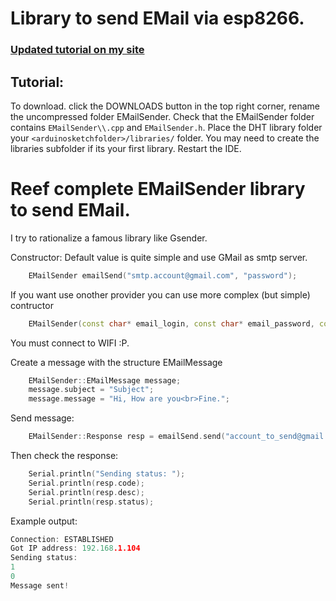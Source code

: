 # Library to send EMail via esp8266. 

### [Updated tutorial on my site](https://www.mischianti.org/2019/09/10/send-email-with-esp8266-and-arduino/)

## Tutorial: 

To download. click the DOWNLOADS button in the top right corner, rename the uncompressed folder EMailSender. Check that the EMailSender folder contains `EMailSender\\.cpp` and `EMailSender.h`. Place the DHT library folder your `<arduinosketchfolder>/libraries/` folder. You may need to create the libraries subfolder if its your first library. Restart the IDE.

# Reef complete EMailSender library to send EMail.
I try to rationalize a famous library like Gsender. 

Constructor:
Default value is quite simple and use GMail as smtp server. 
```cpp
	EMailSender emailSend("smtp.account@gmail.com", "password");
```

If you want use onother provider you can use more complex (but simple) contructor
```cpp
	EMailSender(const char* email_login, const char* email_password, const char* email_from, const char* smtp_server, uint16_t smtp_port);

```

You must connect to WIFI :P.

Create a message with the structure EMailMessage
```cpp
    EMailSender::EMailMessage message;
    message.subject = "Subject";
    message.message = "Hi, How are you<br>Fine.";
```

Send message:
```cpp
    EMailSender::Response resp = emailSend.send("account_to_send@gmail.com", message);
```

Then check the response:
```cpp
    Serial.println("Sending status: ");
    Serial.println(resp.code);
    Serial.println(resp.desc);
    Serial.println(resp.status);
```

Example output:

```cpp
Connection: ESTABLISHED
Got IP address: 192.168.1.104
Sending status: 
1
0
Message sent!
```
